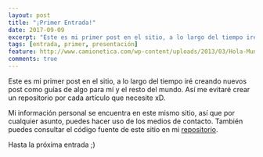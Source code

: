```yaml
---
layout: post
title: "¡Primer Entrada!"
date: 2017-09-09
excerpt: "Este es mi primer post en el sitio, a lo largo del tiempo iré creando nuevos post como guías de algo para mí y el resto del mundo..."
tags: [entrada, primer, presentación]
feature: http://www.camionetica.com/wp-content/uploads/2013/03/Hola-Mundo-4ta-Migraci%C3%B3n-Camionetica.png
comments: true
---
```


Este es mi primer post en el sitio, a lo largo del tiempo iré creando nuevos post como guías de algo para mí y el resto del mundo. Así me evitaré crear un repositorio por cada artículo que necesite xD.

Mi información personal se encuentra en este mismo sitio, así que por cualquier asunto, puedes hacer uso de los medios de contacto. También puedes consultar el código fuente de este sitio en mi [repositorio](https://github.com/amirtorrez/amirtorrez.github.io).

Hasta la próxima entrada ;)
